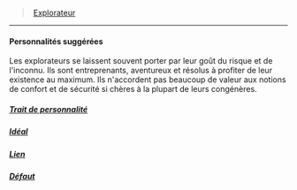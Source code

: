 ﻿> [Explorateur](hd_background_explorateur.md)

---

#### Personnalités suggérées

Les explorateurs se laissent souvent porter par leur goût du risque et de l'inconnu. Ils sont entreprenants, aventureux et résolus à profiter de leur existence au maximum. Ils n'accordent pas beaucoup de valeur aux notions de confort et de sécurité si chères à la plupart de leurs congénères.



##### [Trait de personnalité](hd_background_explorateur_trait_de_personnalite.md)



##### [Idéal](hd_background_explorateur_ideal.md)



##### [Lien](hd_background_explorateur_lien.md)



##### [Défaut](hd_background_explorateur_defaut.md)

